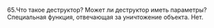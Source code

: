 65.Что такое деструктор? Может ли деструктор иметь параметры?  
Специальная функция, отвечающая за уничтожение объекта. Нет.
